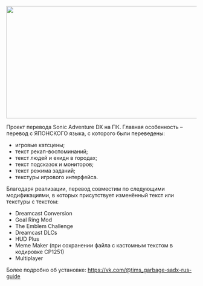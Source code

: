 <p align="center">
  <img src="https://images.gamebanana.com/img/ss/mods/654e16f7c0de3.jpg" width="640" height="298" >
</p>
Проект перевода Sonic Adventure DX на ПК.
Главная особенность – перевод с ЯПОНСКОГО языка, с которого были переведены:

* игровые катсцены;
* текст рекап-воспоминаний;
* текст людей и ехидн в городах;
* текст подсказок и мониторов;
* текст режима заданий;
* текстуры игрового интерфейса.

Благодаря реализации, перевод совместим по следующими модификациями, в которых присутствует изменённый текст или текстуры с текстом:
* Dreamcast Conversion
* Goal Ring Mod
* The Emblem Challenge
* Dreamcast DLCs
* HUD Plus
* Meme Maker (при сохранении файла с кастомным текстом в кодировке CP1251)
* Multiplayer
    
Более подробно об установке: https://vk.com/@tims_garbage-sadx-rus-guide
